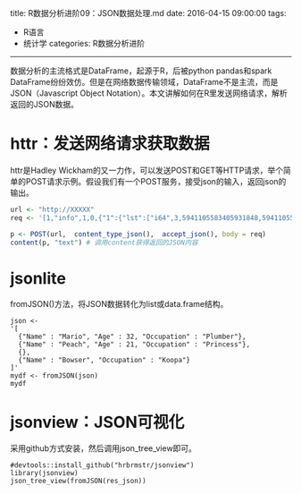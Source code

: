 title: R数据分析进阶09：JSON数据处理.md
date: 2016-04-15 09:00:00
tags:
- R语言
- 统计学
categories: R数据分析进阶
---

数据分析的主流格式是DataFrame，起源于R，后被python pandas和spark DataFrame纷纷效仿。但是在网络数据传输领域，DataFrame不是主流，而是JSON（Javascript Object Notation）。本文讲解如何在R里发送网络请求，解析返回的JSON数据。

# httr：发送网络请求获取数据
httr是Hadley Wickham的又一力作，可以发送POST和GET等HTTP请求，举个简单的POST请求示例。假设我们有一个POST服务，接受json的输入，返回json的输出。

``` R
url <- "http://XXXXX"
req <- '[1,"info",1,0,{"1":{"lst":["i64",3,5941105583405931848,5941105583405931847,5941105583405931838]}}]'

p <- POST(url,  content_type_json(),  accept_json(), body = req)
content(p, "text") # 调用content获得返回的JSON内容
```

# jsonlite
fromJSON()方法，将JSON数据转化为list或data.frame结构。
```
json <-
'[
  {"Name" : "Mario", "Age" : 32, "Occupation" : "Plumber"}, 
  {"Name" : "Peach", "Age" : 21, "Occupation" : "Princess"},
  {},
  {"Name" : "Bowser", "Occupation" : "Koopa"}
]'
mydf <- fromJSON(json)
mydf
```
# jsonview：JSON可视化
采用github方式安装，然后调用json_tree_view即可。
```
#devtools::install_github("hrbrmstr/jsonview")
library(jsonview)
json_tree_view(fromJSON(res_json))
```

